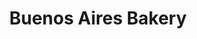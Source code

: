 ---
title: "Buenos Aires Bakery"
url: /ciudad-autonoma-de-buenos-aires/buenos-aires-bakery-avenida-coronel-diaz/
shop: Bäckerei
---
